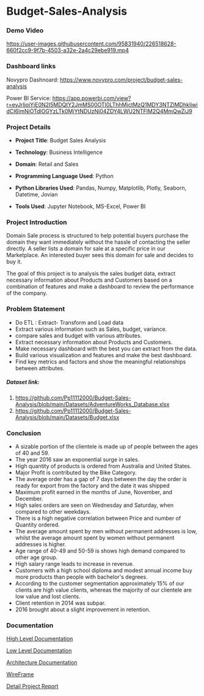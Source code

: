 # Budget-Sales-Analysis

### Demo Video

https://user-images.githubusercontent.com/95831940/226518628-660f2cc9-9f7b-4503-a32e-2a4c29ebe919.mp4

### Dashboard links

Novypro Dashnoard: https://www.novypro.com/project/budget-sales-analysis

Power BI Service: https://app.powerbi.com/view?r=eyJrIjoiYjE0N2I5MDQtY2JmMS00OTI0LThhMjctMzQ1MDY3NTZlMDhkIiwidCI6ImNjOTdlOGYzLTk0MjYtNDUzNi04ZDY4LWU2NTFlM2Q4MmQwZiJ9

### Project Details

- __Project Title__: Budget Sales Analysis

- __Technology__: Business Intelligence

- __Domain__: Retail and Sales

- __Programming Language Used__: Python

- __Python Libraries Used__: Pandas, Numpy, Matplotlib, Plotly, Seaborn, Datetime, Jovian

- __Tools Used__: Jupyter Notebook, MS-Excel, Power BI

### Project Introduction

Domain Sale process is structured to help potential buyers purchase the domain they want immediately without the hassle of contacting the seller directly. A seller lists a domain for sale at a specific price in our Marketplace. An interested buyer sees this domain for sale and decides to buy it. 

The goal of this project is to analysis the sales budget data, extract necessary information about Products and Customers based on a combination of features and make a dashboard to review the performance of the company.

### Problem Statement

- Do ETL : Extract- Transform and Load data 
- Extract various information such as Sales, budget, variance.
- compare sales and budget with various attributes.
- Extract necessary information about Products and Customers.
- Make necessary dashboard with the best you can extract from the data.
- Build various visualization and features and make the best dashboard.
- Find key metrics and factors and show the meaningful relationships between attributes.

##### Dataset link:

1) https://github.com/Pp11112000/Budget-Sales-Analysis/blob/main/Datasets/AdventureWorks_Database.xlsx
2) https://github.com/Pp11112000/Budget-Sales-Analysis/blob/main/Datasets/Budget.xlsx

### Conclusion 

- A sizable portion of the clientele is made up of people between the ages of 40 and 59.
- The year 2016 saw an exponential surge in sales.
- High quantity of products is ordered from Australia and United States.
- Major Profit is contributed by the Bike Category.
- The average order has a gap of 7 days between the day the order is ready for export from the factory and the date it was shipped
- Maximum profit earned in the months of June, November, and December.
- High sales orders are seen on Wednesday and Saturday, when compared to other weekdays.
- There is a high negative correlation between Price and number of Quantity ordered.
- The average amount spent by men without permanent addresses is low, whilst the average amount spent by women without permanent addresses is higher.
- Age range of 40-49 and 50-59 is shows high demand compared to other age group.
- High salary range leads to increase in revenue.
- Customers with a high school diploma and modest annual income buy more products than people with bachelor's degrees.
- According to the customer segmentation approximately 15% of our clients are high value clients, whereas the majority of our clientele are low value and lost clients.
- Client retention in 2014 was subpar.
- 2016 brought about a slight improvement in retention.

### Documentation

[High Level Documentation](https://github.com/Pp11112000/Budget-Sales-Analysis/blob/main/Documentation/HLD%20(High%20Level%20Design).pdf)

[Low Level Documentation](https://github.com/Pp11112000/Budget-Sales-Analysis/blob/main/Documentation/LLD%20(Low%20Level%20Design).pdf)

[Architecture Documentation](https://github.com/Pp11112000/Budget-Sales-Analysis/blob/main/Documentation/Architecture%20Design.pdf)

[WireFrame](https://github.com/Pp11112000/Budget-Sales-Analysis/blob/main/Documentation/Wireframe%20Document.pdf)

[Detail Project Report](https://github.com/Pp11112000/Budget-Sales-Analysis/blob/main/Documentation/Detailed%20Project%20Report.pdf)
